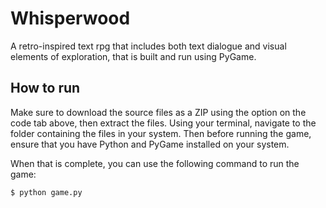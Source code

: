 # Whisperwood
A retro-inspired text rpg that includes both text dialogue and visual elements of exploration, that is built and run using PyGame. 

## How to run

Make sure to download the source files as a ZIP using the option on the code tab above, then extract the files. Using your terminal, navigate to the folder containing the files in your system. Then before running the game, ensure that you have Python and PyGame installed on your system. 

When that is complete, you can use the following command to run the game:
```
$ python game.py
```
